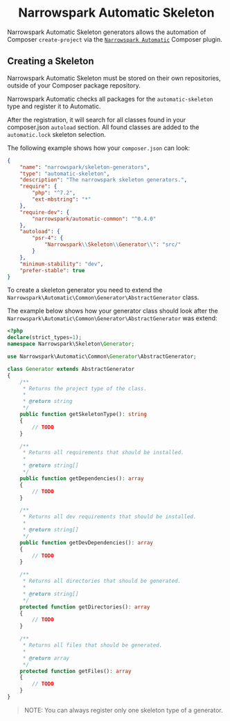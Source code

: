 <h1 align="center">Narrowspark Automatic Skeleton</h1>

Narrowspark Automatic Skeleton generators allows the automation of Composer `create-project` via the
[`Narrowspark Automatic`](../README.md) Composer plugin.

Creating a Skeleton
----------------
Narrowspark Automatic Skeleton must be stored on their own repositories, outside of your Composer package repository.

Narrowspark Automatic checks all packages for the `automatic-skeleton` type and register it to Automatic.

After the registration, it will search for all classes found in your composer.json `autoload` section.
All found classes are added to the `automatic.lock` skeleton selection.

The following example shows how your `composer.json` can look:

```json
{
    "name": "narrowspark/skeleton-generators",
    "type": "automatic-skeleton",
    "description": "The narrowspark skeleton generators.",
    "require": {
        "php": "^7.2",
        "ext-mbstring": "*"
    },
    "require-dev": {
        "narrowspark/automatic-common": "^0.4.0"
    },
    "autoload": {
        "psr-4": {
            "Narrowspark\\Skeleton\\Generator\\": "src/"
        }
    },
    "minimum-stability": "dev",
    "prefer-stable": true
}
```

To create a skeleton generator you need to extend the `Narrowspark\Automatic\Common\Generator\AbstractGenerator` class.

The example below shows how your generator class should look after the `Narrowspark\Automatic\Common\Generator\AbstractGenerator` was extend:

```php
<?php
declare(strict_types=1);
namespace Narrowspark\Skeleton\Generator;

use Narrowspark\Automatic\Common\Generator\AbstractGenerator;

class Generator extends AbstractGenerator
{
    /**
     * Returns the project type of the class.
     *
     * @return string
     */
    public function getSkeletonType(): string
    {
        // TODO
    }

    /**
     * Returns all requirements that should be installed.
     * 
     * @return string[]
     */
    public function getDependencies(): array
    {
        // TODO
    }

    /**
     * Returns all dev requirements that should be installed.
     * 
     * @return string[]
     */
    public function getDevDependencies(): array
    {
        // TODO
    }

    /**
     * Returns all directories that should be generated.
     *
     * @return string[]
     */
    protected function getDirectories(): array
    {
        // TODO
    }

    /**
     * Returns all files that should be generated.
     *
     * @return array
     */
    protected function getFiles(): array
    {
        // TODO
    }
}
```

> NOTE: You can always register only one skeleton type of a generator.
